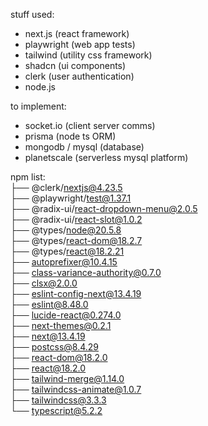 stuff used:

- next.js (react framework)
- playwright (web app tests)
- tailwind (utility css framework)
- shadcn (ui components)
- clerk (user authentication)
- node.js

to implement: 
- socket.io (client server comms)
- prisma (node ts ORM)
- mongodb / mysql (database)
- planetscale (serverless mysql platform)

npm list: <br>
├── @clerk/nextjs@4.23.5 <br>
├── @playwright/test@1.37.1 <br>
├── @radix-ui/react-dropdown-menu@2.0.5 <br>
├── @radix-ui/react-slot@1.0.2 <br>
├── @types/node@20.5.8 <br>
├── @types/react-dom@18.2.7 <br>
├── @types/react@18.2.21 <br>
├── autoprefixer@10.4.15 <br>
├── class-variance-authority@0.7.0 <br>
├── clsx@2.0.0 <br>
├── eslint-config-next@13.4.19 <br>
├── eslint@8.48.0 <br>
├── lucide-react@0.274.0 <br>
├── next-themes@0.2.1 <br>
├── next@13.4.19 <br>
├── postcss@8.4.29 <br>
├── react-dom@18.2.0 <br>
├── react@18.2.0 <br>
├── tailwind-merge@1.14.0 <br>
├── tailwindcss-animate@1.0.7 <br>
├── tailwindcss@3.3.3 <br>
└── typescript@5.2.2
